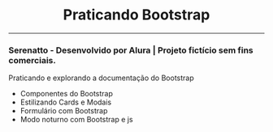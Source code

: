 <h1 align="center"> Praticando Bootstrap </h1>
<hr>
<h3>Serenatto - Desenvolvido por Alura | Projeto fictício sem fins comerciais.</h3>
<p>Praticando e explorando a documentação do Bootstrap</p>

<ul>
  <li>Componentes do Bootstrap</li>
  <li>Estilizando Cards e Modais</li>
  <li>Formulário com Bootstrap</li>
  <li>Modo noturno com Bootstrap e js</li>
</ul>
